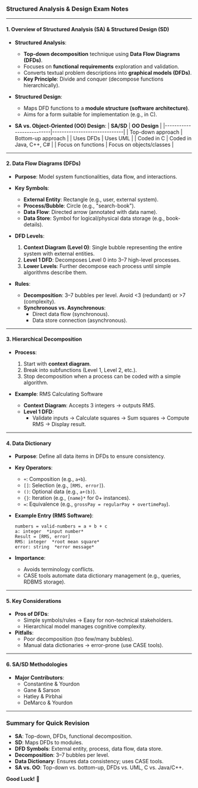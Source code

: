 ### **Structured Analysis & Design Exam Notes**

---

#### **1. Overview of Structured Analysis (SA) & Structured Design (SD)**
- **Structured Analysis**:
  - **Top-down decomposition** technique using **Data Flow Diagrams (DFDs)**.
  - Focuses on **functional requirements** exploration and validation.
  - Converts textual problem descriptions into **graphical models (DFDs)**.
  - **Key Principle**: Divide and conquer (decompose functions hierarchically).

- **Structured Design**:
  - Maps DFD functions to a **module structure (software architecture)**.
  - Aims for a form suitable for implementation (e.g., in C).

- **SA vs. Object-Oriented (OO) Design**:
  | **SA/SD**               | **OO Design**               |
  |--------------------------|------------------------------|
  | Top-down approach        | Bottom-up approach           |
  | Uses DFDs                | Uses UML                     |
  | Coded in C               | Coded in Java, C++, C#       |
  | Focus on functions       | Focus on objects/classes     |

---

#### **2. Data Flow Diagrams (DFDs)**
- **Purpose**: Model system functionalities, data flow, and interactions.
- **Key Symbols**:
  - **External Entity**: Rectangle (e.g., user, external system).
  - **Process/Bubble**: Circle (e.g., "search-book").
  - **Data Flow**: Directed arrow (annotated with data name).
  - **Data Store**: Symbol for logical/physical data storage (e.g., book-details).

- **DFD Levels**:
  1. **Context Diagram (Level 0)**: Single bubble representing the entire system with external entities.
  2. **Level 1 DFD**: Decomposes Level 0 into 3–7 high-level processes.
  3. **Lower Levels**: Further decompose each process until simple algorithms describe them.

- **Rules**:
  - **Decomposition**: 3–7 bubbles per level. Avoid <3 (redundant) or >7 (complexity).
  - **Synchronous vs. Asynchronous**:
    - Direct data flow (synchronous).
    - Data store connection (asynchronous).

---

#### **3. Hierarchical Decomposition**
- **Process**:
  1. Start with **context diagram**.
  2. Break into subfunctions (Level 1, Level 2, etc.).
  3. Stop decomposition when a process can be coded with a simple algorithm.

- **Example**: RMS Calculating Software
  - **Context Diagram**: Accepts 3 integers → outputs RMS.
  - **Level 1 DFD**:
    - Validate inputs → Calculate squares → Sum squares → Compute RMS → Display result.

---

#### **4. Data Dictionary**
- **Purpose**: Define all data items in DFDs to ensure consistency.
- **Key Operators**:
  - `+`: Composition (e.g., `a+b`).
  - `[]`: Selection (e.g., `[RMS, error]`).
  - `()`: Optional data (e.g., `a+(b)`).
  - `{}`: Iteration (e.g., `{name}*` for 0+ instances).
  - `=`: Equivalence (e.g., `grossPay = regularPay + overtimePay`).

- **Example Entry (RMS Software)**:
  ```plaintext
  numbers = valid-numbers = a + b + c
  a: integer  *input number*
  Result = [RMS, error]
  RMS: integer  *root mean square*
  error: string  *error message*
  ```

- **Importance**:
  - Avoids terminology conflicts.
  - CASE tools automate data dictionary management (e.g., queries, RDBMS storage).

---

#### **5. Key Considerations**
- **Pros of DFDs**:
  - Simple symbols/rules → Easy for non-technical stakeholders.
  - Hierarchical model manages cognitive complexity.
- **Pitfalls**:
  - Poor decomposition (too few/many bubbles).
  - Manual data dictionaries → error-prone (use CASE tools).

---

#### **6. SA/SD Methodologies**
- **Major Contributors**:
  - Constantine & Yourdon
  - Gane & Sarson
  - Hatley & Pirbhai
  - DeMarco & Yourdon

---

### **Summary for Quick Revision**
- **SA**: Top-down, DFDs, functional decomposition.
- **SD**: Maps DFDs to modules.
- **DFD Symbols**: External entity, process, data flow, data store.
- **Decomposition**: 3–7 bubbles per level.
- **Data Dictionary**: Ensures data consistency; uses CASE tools.
- **SA vs. OO**: Top-down vs. bottom-up, DFDs vs. UML, C vs. Java/C++.

**Good Luck!** 🌟